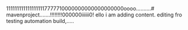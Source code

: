 1111111111111111117777710000000000000000000oooo..........# mavenproject.......!!!!!!!!000000iiiiii0!
ello i am adding content. editing fro testing automation build,.....
